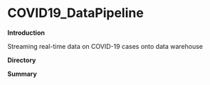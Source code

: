 # COVID19_DataPipeline
**Introduction** 

Streaming real-time data on COVID-19 cases onto data warehouse

**Directory**

**Summary**

